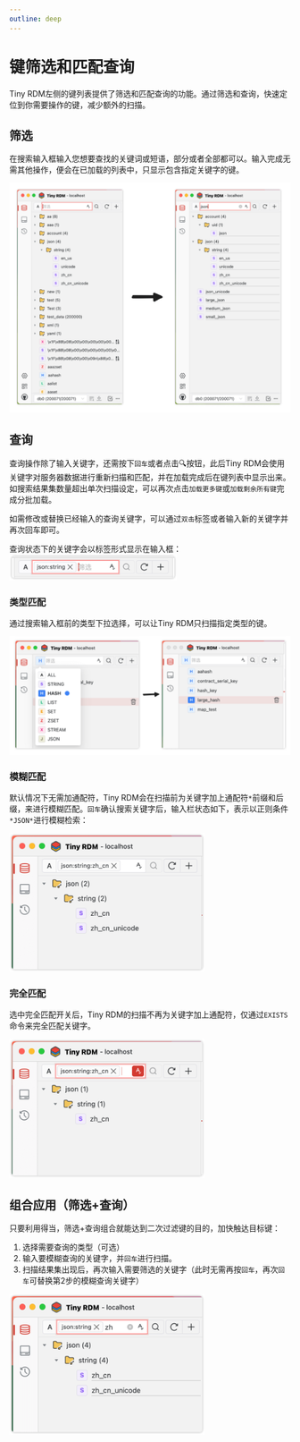 ```yaml
---
outline: deep
---
```


# 键筛选和匹配查询

Tiny RDM左侧的键列表提供了筛选和匹配查询的功能。通过筛选和查询，快速定位到你需要操作的键，减少额外的扫描。

## 筛选

在搜索输入框输入您想要查找的关键词或短语，部分或者全部都可以。输入完成无需其他操作，便会在已加载的列表中，只显示包含指定关键字的键。

![筛选前示例](./images/filter.png)

## 查询

查询操作除了输入关键字，还需按下`回车`或者点击🔍按钮，此后Tiny RDM会使用关键字对服务器数据进行重新扫描和匹配，并在加载完成后在键列表中显示出来。如搜索结果集数量超出单次扫描设定，可以再次点击`加载更多键`或`加载剩余所有键`完成分批加载。

如需修改或替换已经输入的查询关键字，可以通过`双击`标签或者输入新的关键字并再次回车即可。

查询状态下的关键字会以标签形式显示在输入框：<img src="./images/query_status.png" width="300" alt="查询状态的输入框" />

### 类型匹配

通过搜索输入框前的类型下拉选择，可以让Tiny RDM只扫描指定类型的键。

![类型匹配示例](./images/type_query.png)

### 模糊匹配

默认情况下无需加通配符，Tiny RDM会在扫描前为关键字加上通配符`*`前缀和后缀，来进行模糊匹配。`回车`确认搜索关键字后，输入栏状态如下，表示以正则条件`*JSON*`进行模糊检索：

<img src="./images/fuzzy_query.png" width="350" alt="模糊匹配示例" />

### 完全匹配

选中完全匹配开关后，Tiny RDM的扫描不再为关键字加上通配符，仅通过`EXISTS`命令来完全匹配关键字。

<img src="./images/exact_query.png" width="350" alt="完全匹配示例" />

## 组合应用（筛选+查询）

只要利用得当，筛选+查询组合就能达到二次过滤键的目的，加快触达目标键：

1. 选择需要查询的类型（可选）
2. 输入要模糊查询的关键字，并`回车`进行扫描。
3. 扫描结果集出现后，再次输入需要筛选的关键字（此时无需再按`回车`，再次`回车`可替换第2步的模糊查询关键字）

<img src="./images/comb_query.png" width="350"  alt="组合查询示例"/>
